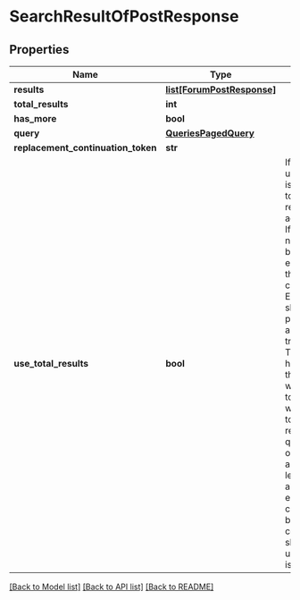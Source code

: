 # SearchResultOfPostResponse

## Properties
Name | Type | Description | Notes
------------ | ------------- | ------------- | -------------
**results** | [**list[ForumPostResponse]**](ForumPostResponse.md) |  | [optional] 
**total_results** | **int** |  | [optional] 
**has_more** | **bool** |  | [optional] 
**query** | [**QueriesPagedQuery**](QueriesPagedQuery.md) |  | [optional] 
**replacement_continuation_token** | **str** |  | [optional] 
**use_total_results** | **bool** | If useTotalResults is true, then totalResults represents an accurate count.  If False, it does not, and may be estimated/only the size of the current page.  Either way, you should probably always only trust hasMore.  This is a long-held historical throwback to when we used to do paging with known total results.Those queries toasted our database, and we were left to hastily alter our endpoints and create backward-compatible shims, of which useTotalResults is one. | [optional] 

[[Back to Model list]](../README.md#documentation-for-models) [[Back to API list]](../README.md#documentation-for-api-endpoints) [[Back to README]](../README.md)


